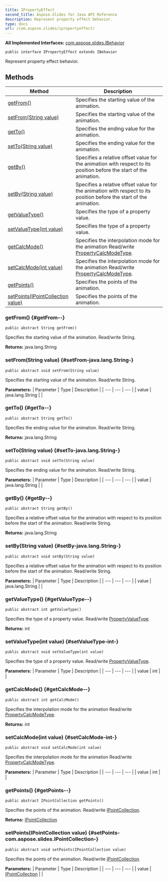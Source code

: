 ```yaml
---
title: IPropertyEffect
second_title: Aspose.Slides for Java API Reference
description: Represent property effect behavior.
type: docs
url: /com.aspose.slides/ipropertyeffect/
---
```

**All Implemented Interfaces:**
[com.aspose.slides.IBehavior](../../com.aspose.slides/ibehavior)
```
public interface IPropertyEffect extends IBehavior
```

Represent property effect behavior.
## Methods

| Method | Description |
| --- | --- |
| [getFrom()](#getFrom--) | Specifies the starting value of the animation. |
| [setFrom(String value)](#setFrom-java.lang.String-) | Specifies the starting value of the animation. |
| [getTo()](#getTo--) | Specifies the ending value for the animation. |
| [setTo(String value)](#setTo-java.lang.String-) | Specifies the ending value for the animation. |
| [getBy()](#getBy--) | Specifies a relative offset value for the animation with respect to its position before the start of the animation. |
| [setBy(String value)](#setBy-java.lang.String-) | Specifies a relative offset value for the animation with respect to its position before the start of the animation. |
| [getValueType()](#getValueType--) | Specifies the type of a property value. |
| [setValueType(int value)](#setValueType-int-) | Specifies the type of a property value. |
| [getCalcMode()](#getCalcMode--) | Specifies the interpolation mode for the animation Read/write [PropertyCalcModeType](../../com.aspose.slides/propertycalcmodetype). |
| [setCalcMode(int value)](#setCalcMode-int-) | Specifies the interpolation mode for the animation Read/write [PropertyCalcModeType](../../com.aspose.slides/propertycalcmodetype). |
| [getPoints()](#getPoints--) | Specifies the points of the animation. |
| [setPoints(IPointCollection value)](#setPoints-com.aspose.slides.IPointCollection-) | Specifies the points of the animation. |
### getFrom() {#getFrom--}
```
public abstract String getFrom()
```


Specifies the starting value of the animation. Read/write String.

**Returns:**
java.lang.String
### setFrom(String value) {#setFrom-java.lang.String-}
```
public abstract void setFrom(String value)
```


Specifies the starting value of the animation. Read/write String.

**Parameters:**
| Parameter | Type | Description |
| --- | --- | --- |
| value | java.lang.String |  |

### getTo() {#getTo--}
```
public abstract String getTo()
```


Specifies the ending value for the animation. Read/write String.

**Returns:**
java.lang.String
### setTo(String value) {#setTo-java.lang.String-}
```
public abstract void setTo(String value)
```


Specifies the ending value for the animation. Read/write String.

**Parameters:**
| Parameter | Type | Description |
| --- | --- | --- |
| value | java.lang.String |  |

### getBy() {#getBy--}
```
public abstract String getBy()
```


Specifies a relative offset value for the animation with respect to its position before the start of the animation. Read/write String.

**Returns:**
java.lang.String
### setBy(String value) {#setBy-java.lang.String-}
```
public abstract void setBy(String value)
```


Specifies a relative offset value for the animation with respect to its position before the start of the animation. Read/write String.

**Parameters:**
| Parameter | Type | Description |
| --- | --- | --- |
| value | java.lang.String |  |

### getValueType() {#getValueType--}
```
public abstract int getValueType()
```


Specifies the type of a property value. Read/write [PropertyValueType](../../com.aspose.slides/propertyvaluetype).

**Returns:**
int
### setValueType(int value) {#setValueType-int-}
```
public abstract void setValueType(int value)
```


Specifies the type of a property value. Read/write [PropertyValueType](../../com.aspose.slides/propertyvaluetype).

**Parameters:**
| Parameter | Type | Description |
| --- | --- | --- |
| value | int |  |

### getCalcMode() {#getCalcMode--}
```
public abstract int getCalcMode()
```


Specifies the interpolation mode for the animation Read/write [PropertyCalcModeType](../../com.aspose.slides/propertycalcmodetype).

**Returns:**
int
### setCalcMode(int value) {#setCalcMode-int-}
```
public abstract void setCalcMode(int value)
```


Specifies the interpolation mode for the animation Read/write [PropertyCalcModeType](../../com.aspose.slides/propertycalcmodetype).

**Parameters:**
| Parameter | Type | Description |
| --- | --- | --- |
| value | int |  |

### getPoints() {#getPoints--}
```
public abstract IPointCollection getPoints()
```


Specifies the points of the animation. Read/write [IPointCollection](../../com.aspose.slides/ipointcollection).

**Returns:**
[IPointCollection](../../com.aspose.slides/ipointcollection)
### setPoints(IPointCollection value) {#setPoints-com.aspose.slides.IPointCollection-}
```
public abstract void setPoints(IPointCollection value)
```


Specifies the points of the animation. Read/write [IPointCollection](../../com.aspose.slides/ipointcollection).

**Parameters:**
| Parameter | Type | Description |
| --- | --- | --- |
| value | [IPointCollection](../../com.aspose.slides/ipointcollection) |  |


